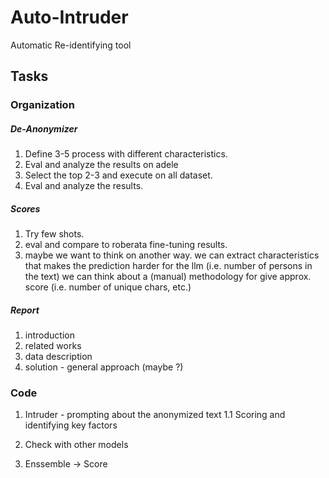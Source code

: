 # Auto-Intruder
Automatic Re-identifying tool

## Tasks

### Organization

##### De-Anonymizer
1. Define 3-5 process with different characteristics.
2. Eval and analyze the results on adele
3. Select the top 2-3 and execute on all dataset.
4. Eval and analyze the results.

##### Scores
1. Try few shots.
2. eval and compare to roberata fine-tuning results.
3. maybe we want to think on another way. 
    we can extract characteristics that makes the prediction harder for the llm (i.e. number of persons in the text)
    we can think about a (manual) methodology for give approx. score (i.e. number of unique chars, etc.)


##### Report
1. introduction
2. related works
3. data description
4. solution - general approach (maybe ?)



### Code
1. Intruder - prompting about the anonymized text
1.1 Scoring and identifying key factors

2. Check with other models

3. Enssemble -> Score
